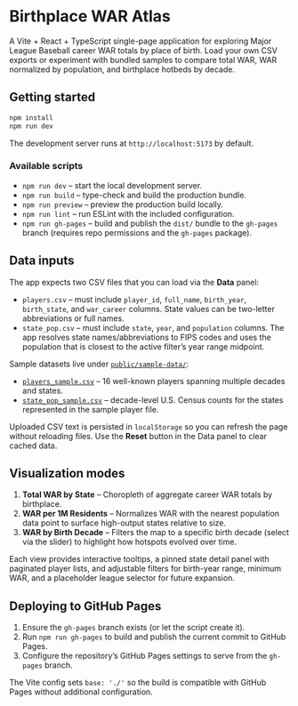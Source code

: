 # Birthplace WAR Atlas

A Vite + React + TypeScript single-page application for exploring Major League Baseball career WAR totals by place of birth. Load your own CSV exports or experiment with bundled samples to compare total WAR, WAR normalized by population, and birthplace hotbeds by decade.

## Getting started

```bash
npm install
npm run dev
```

The development server runs at `http://localhost:5173` by default.

### Available scripts

- `npm run dev` – start the local development server.
- `npm run build` – type-check and build the production bundle.
- `npm run preview` – preview the production build locally.
- `npm run lint` – run ESLint with the included configuration.
- `npm run gh-pages` – build and publish the `dist/` bundle to the `gh-pages` branch (requires repo permissions and the `gh-pages` package).

## Data inputs

The app expects two CSV files that you can load via the **Data** panel:

- `players.csv` – must include `player_id`, `full_name`, `birth_year`, `birth_state`, and `war_career` columns. State values can be two-letter abbreviations or full names.
- `state_pop.csv` – must include `state`, `year`, and `population` columns. The app resolves state names/abbreviations to FIPS codes and uses the population that is closest to the active filter’s year range midpoint.

Sample datasets live under [`public/sample-data/`](public/sample-data/):

- [`players_sample.csv`](public/sample-data/players_sample.csv) – 16 well-known players spanning multiple decades and states.
- [`state_pop_sample.csv`](public/sample-data/state_pop_sample.csv) – decade-level U.S. Census counts for the states represented in the sample player file.

Uploaded CSV text is persisted in `localStorage` so you can refresh the page without reloading files. Use the **Reset** button in the Data panel to clear cached data.

## Visualization modes

1. **Total WAR by State** – Choropleth of aggregate career WAR totals by birthplace.
2. **WAR per 1M Residents** – Normalizes WAR with the nearest population data point to surface high-output states relative to size.
3. **WAR by Birth Decade** – Filters the map to a specific birth decade (select via the slider) to highlight how hotspots evolved over time.

Each view provides interactive tooltips, a pinned state detail panel with paginated player lists, and adjustable filters for birth-year range, minimum WAR, and a placeholder league selector for future expansion.

## Deploying to GitHub Pages

1. Ensure the `gh-pages` branch exists (or let the script create it).
2. Run `npm run gh-pages` to build and publish the current commit to GitHub Pages.
3. Configure the repository’s GitHub Pages settings to serve from the `gh-pages` branch.

The Vite config sets `base: './'` so the build is compatible with GitHub Pages without additional configuration.
